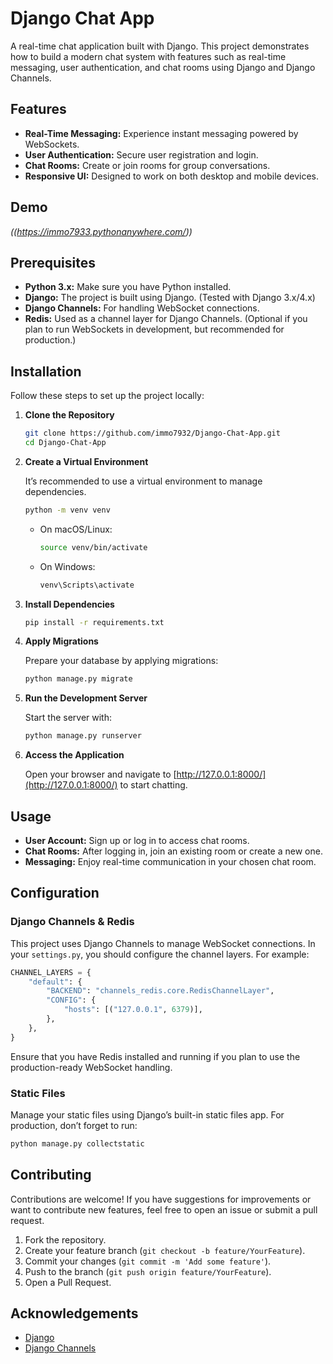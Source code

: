 
# Django Chat App

A real-time chat application built with Django. This project demonstrates how to build a modern chat system with features such as real-time messaging, user authentication, and chat rooms using Django and Django Channels.

## Features

- **Real-Time Messaging:** Experience instant messaging powered by WebSockets.
- **User Authentication:** Secure user registration and login.
- **Chat Rooms:** Create or join rooms for group conversations.
- **Responsive UI:** Designed to work on both desktop and mobile devices.

## Demo

*((https://immo7933.pythonanywhere.com/))*

## Prerequisites

- **Python 3.x:** Make sure you have Python installed.
- **Django:** The project is built using Django. (Tested with Django 3.x/4.x)
- **Django Channels:** For handling WebSocket connections.
- **Redis:** Used as a channel layer for Django Channels. (Optional if you plan to run WebSockets in development, but recommended for production.)


## Installation

Follow these steps to set up the project locally:

1. **Clone the Repository**

   ```bash
   git clone https://github.com/immo7932/Django-Chat-App.git
   cd Django-Chat-App
   ```

2. **Create a Virtual Environment**

   It’s recommended to use a virtual environment to manage dependencies.

   ```bash
   python -m venv venv
   ```

   - On macOS/Linux:
     ```bash
     source venv/bin/activate
     ```
   - On Windows:
     ```bash
     venv\Scripts\activate
     ```

3. **Install Dependencies**

   ```bash
   pip install -r requirements.txt
   ```


4. **Apply Migrations**

   Prepare your database by applying migrations:

   ```bash
   python manage.py migrate
   ```

5. **Run the Development Server**

   Start the server with:

   ```bash
   python manage.py runserver
   ```

8. **Access the Application**

   Open your browser and navigate to [http://127.0.0.1:8000/](http://127.0.0.1:8000/) to start chatting.

## Usage

- **User Account:** Sign up or log in to access chat rooms.
- **Chat Rooms:** After logging in, join an existing room or create a new one.
- **Messaging:** Enjoy real-time communication in your chosen chat room.


## Configuration

### Django Channels & Redis

This project uses Django Channels to manage WebSocket connections. In your `settings.py`, you should configure the channel layers. For example:

```python
CHANNEL_LAYERS = {
    "default": {
        "BACKEND": "channels_redis.core.RedisChannelLayer",
        "CONFIG": {
            "hosts": [("127.0.0.1", 6379)],
        },
    },
}
```

Ensure that you have Redis installed and running if you plan to use the production-ready WebSocket handling.

### Static Files

Manage your static files using Django’s built-in static files app. For production, don’t forget to run:

```bash
python manage.py collectstatic
```

## Contributing

Contributions are welcome! If you have suggestions for improvements or want to contribute new features, feel free to open an issue or submit a pull request.

1. Fork the repository.
2. Create your feature branch (`git checkout -b feature/YourFeature`).
3. Commit your changes (`git commit -m 'Add some feature'`).
4. Push to the branch (`git push origin feature/YourFeature`).
5. Open a Pull Request.

## Acknowledgements

- [Django](https://www.djangoproject.com/)
- [Django Channels](https://channels.readthedocs.io/en/latest/)

